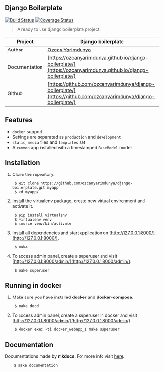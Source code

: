 ## Django Boilerplate

[![Build Status](https://travis-ci.org/ozcanyarimdunya/django-boilerplate.svg?branch=master)](https://travis-ci.org/ozcanyarimdunya/django-boilerplate)
[![Coverage Status](https://coveralls.io/repos/github/ozcanyarimdunya/django-boilerplate/badge.svg?branch=master)](https://coveralls.io/github/ozcanyarimdunya/django-boilerplate?branch=master)

> A ready to use django boilerplate project.

| Project       | Django boilerplate                                                                                                |
| ------------- | ----------------------------------------------------------------------------------------------------------------- |
| Author        | [Ozcan Yarimdunya](http://semiworld.org/)                                                                         |
| Documentation | [https://ozcanyarimdunya.github.io/django-boilerplate/](https://ozcanyarimdunya.github.io/django-boilerplate/)    |
| Github        | [https://github.com/ozcanyarimdunya/django-boilerplate/](https://github.com/ozcanyarimdunya/django-boilerplate/)  |

## Features

- `docker` support
- Settings are separated as `production` and `development`
- `static`, `media` files and `templates` set
- A `common` app installed with a timestamped `BaseModel` model 

## Installation

1. Clone the repository.
        
        $ git clone https://github.com/ozcanyarimdunya/django-boilerplate.git myapp
        $ cd myapp/
   
2. Install the virtualenv package, create new virtual environment and activate it.

        $ pip install virtualenv
        $ virtualenv venv
        $ source venv/bin/activate

3. Install all dependencies and start application on [http://127.0.0.1:8000/](http://127.0.0.1:8000/).


        $ make

4. To access admin panel, create a superuser and visit [http://127.0.0.1:8000/admin/](http://127.0.0.1:8000/admin/).

        $ make superuser

    
## Running in docker

1. Make sure you have installed **docker** and **docker-compose**.

        $ make docd


2. To access admin panel, create a superuser in docker and visit [http://127.0.0.1:8000/admin/](http://127.0.0.1:8000/admin/).

        $ docker exec -ti docker_webapp_1 make superuser

## Documentation

Documentations made by **mkdocs**. For more info visit [here](https://www.mkdocs.org/).

        $ make documentation 
